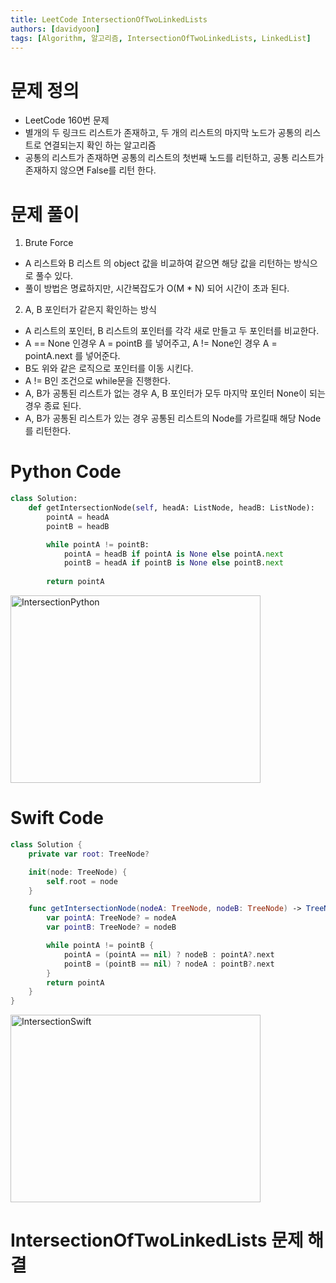 ```yaml
---
title: LeetCode IntersectionOfTwoLinkedLists
authors: [davidyoon]
tags: [Algorithm, 알고리즘, IntersectionOfTwoLinkedLists, LinkedList]
---
```


# 문제 정의
- LeetCode 160번 문제
- 별개의 두 링크드 리스트가 존재하고, 두 개의 리스트의 마지막 노드가 공통의 리스트로 연결되는지 확인 하는 알고리즘
- 공통의 리스트가 존재하면 공통의 리스트의 첫번째 노드를 리턴하고, 공통 리스트가 존재하지 않으면 False를 리턴 한다.

# 문제 풀이
1. Brute Force
- A 리스트와 B 리스트 의 object 값을 비교하여 같으면 해당 값을 리턴하는 방식으로 풀수 있다.
- 풀이 방법은 명료하지만, 시간복잡도가 O(M * N) 되어 시간이 초과 된다.

2. A, B 포인터가 같은지 확인하는 방식
- A 리스트의 포인터, B 리스트의 포인터를 각각 새로 만들고 두 포인터를 비교한다.
- A == None 인경우 A = pointB 를 넣어주고, A != None인 경우 A = pointA.next 를 넣어준다.
- B도 위와 같은 로직으로 포인터를 이동 시킨다.
- A != B인 조건으로 while문을 진행한다.
- A, B가 공통된 리스트가 없는 경우 A, B 포인터가 모두 마지막 포인터 None이 되는 경우 종료 된다.
- A, B가 공통된 리스트가 있는 경우 공통된 리스트의 Node를 가르킬때 해당 Node를 리턴한다.

# Python Code

```Python
class Solution:
    def getIntersectionNode(self, headA: ListNode, headB: ListNode):
        pointA = headA
        pointB = headB

        while pointA != pointB:
            pointA = headB if pointA is None else pointA.next
            pointB = headA if pointB is None else pointB.next
        
        return pointA
```

<img src="/algorithm/intersectionPython.png" width="400px" height="300px" title="IntersectionPython"/>

# Swift Code

```Swift
class Solution {
    private var root: TreeNode?

    init(node: TreeNode) {
        self.root = node
    }

    func getIntersectionNode(nodeA: TreeNode, nodeB: TreeNode) -> TreeNode? {
        var pointA: TreeNode? = nodeA
        var pointB: TreeNode? = nodeB

        while pointA != pointB {
            pointA = (pointA == nil) ? nodeB : pointA?.next
            pointB = (pointB == nil) ? nodeA : pointB?.next
        }
        return pointA
    }
}
```

<img src="/algorithm/intersectionSwift.png" width="400px" height="300px" title="IntersectionSwift"/>

# IntersectionOfTwoLinkedLists 문제 해결

